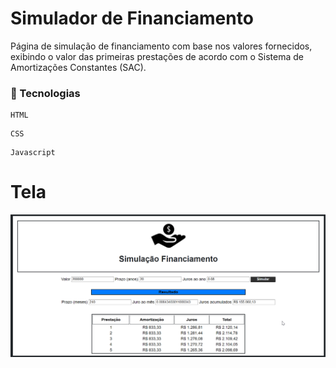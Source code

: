 # Simulador de Financiamento

Página de simulação de financiamento com base nos valores fornecidos, exibindo o valor das primeiras prestações de acordo com o Sistema de Amortizações Constantes (SAC).

### 🔧 Tecnologias
```
HTML
```
```
CSS
```
```
Javascript
```


# Tela
<img src="img/simulacaoFinanciamento.png">